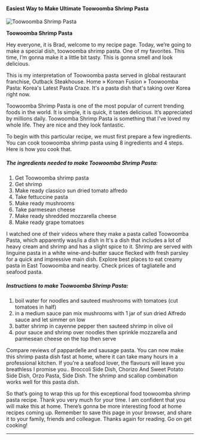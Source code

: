            

#### Easiest Way to Make Ultimate Toowoomba Shrimp Pasta

![Toowoomba Shrimp Pasta](https://img-global.cpcdn.com/recipes/39768427/751x532cq70/toowoomba-shrimp-pasta-recipe-main-photo.jpg)

**Toowoomba Shrimp Pasta**

Hey everyone, it is Brad, welcome to my recipe page. Today, we’re going to make a special dish, toowoomba shrimp pasta. One of my favorites. This time, I’m gonna make it a little bit tasty. This is gonna smell and look delicious.

This is my interpretation of Toowoomba pasta served in global restaurant franchise, Outback Steakhouse. Home » Korean Fusion » Toowoomba Pasta: Korea's Latest Pasta Craze. It's a pasta dish that's taking over Korea right now.

Toowoomba Shrimp Pasta is one of the most popular of current trending foods in the world. It is simple, it is quick, it tastes delicious. It’s appreciated by millions daily. Toowoomba Shrimp Pasta is something that I’ve loved my whole life. They are nice and they look fantastic.

To begin with this particular recipe, we must first prepare a few ingredients. You can cook toowoomba shrimp pasta using 8 ingredients and 4 steps. Here is how you cook that.

##### The ingredients needed to make Toowoomba Shrimp Pasta:

1.  Get Toowoomba shrimp pasta
2.  Get shrimp
3.  Make ready classico sun dried tomato alfredo
4.  Take fettuccine pasta
5.  Make ready mushrooms
6.  Take parmesean cheese
7.  Make ready shredded mozzarella cheese
8.  Make ready grape tomatoes

I watched one of their videos where they make a pasta called Toowoomba Pasta, which apparently was/is a dish in It's a dish that includes a lot of heavy cream and shrimp and has a slight spice to it. Shrimp are served with linguine pasta in a white wine-and-butter sauce flecked with fresh parsley for a quick and impressive main dish. Explore best places to eat creamy pasta in East Toowoomba and nearby. Check prices of tagliatelle and seafood pasta.

##### Instructions to make Toowoomba Shrimp Pasta:

1.  boil water for noodles and sauteed mushrooms with tomatoes (cut tomatoes in half)
2.  in a medium sauce pan mix mushrooms with 1 jar of sun dried Alfredo sauce and let simmer on low
3.  batter shrimp in cayenne pepper then sauteed shrimp in olive oil
4.  pour sauce and shrimp over noodles then sprinkle mozzarella and parmesean cheese on the top then serve

Compare reviews of pappardelle and sausage pasta. You can now make this shrimp pasta dish fast at home, where it can take many hours in a professional kitchen. If you're a seafood lover, the flavours will leave you breathless I promise you.. Broccoli Side Dish, Chorizo And Sweet Potato Side Dish, Orzo Pasta, Side Dish. The shrimp and scallop combination works well for this pasta dish.

So that’s going to wrap this up for this exceptional food toowoomba shrimp pasta recipe. Thank you very much for your time. I am confident that you will make this at home. There’s gonna be more interesting food at home recipes coming up. Remember to save this page in your browser, and share it to your family, friends and colleague. Thanks again for reading. Go on get cooking!

* * *